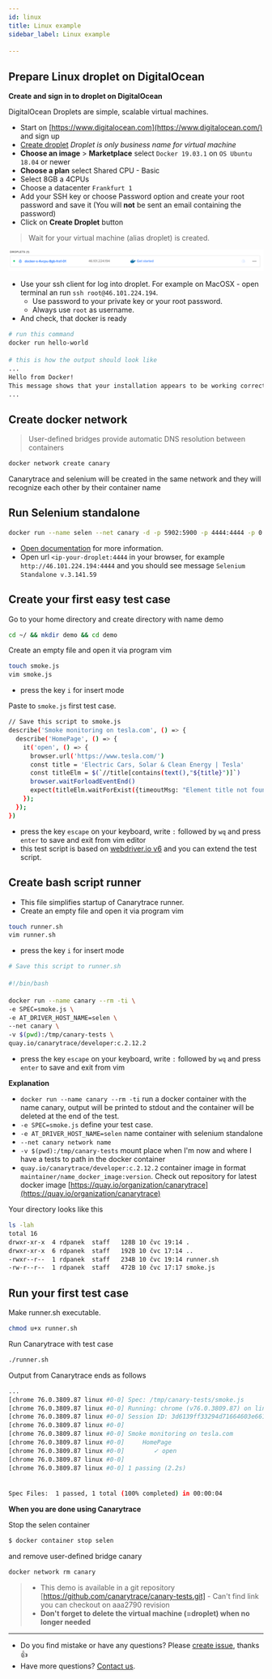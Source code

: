 ```yaml
---
id: linux
title: Linux example
sidebar_label: Linux example

---
```


## Prepare Linux droplet on DigitalOcean

**Create and sign in to droplet on DigitalOcean**

DigitalOcean Droplets are simple, scalable virtual machines.
- Start on [https://www.digitalocean.com](https://www.digitalocean.com/) and sign up
- [Create droplet](https://cloud.digitalocean.com/droplets/new) *Droplet is only business name for virtual machine*
- **Choose an image** > **Marketplace** select `Docker 19.03.1` on `OS Ubuntu 18.04` or newer
- **Choose a plan** select Shared CPU - Basic 
- Select 8GB a 4CPUs
- Choose a datacenter `Frankfurt 1`
- Add your SSH key or choose Password option and create your root password and save it  (You will **not** be sent an email containing the password)
- Click on **Create Droplet** button

> Wait for your virtual machine (alias droplet) is created.

![Azure deployment](../../static/docs-img/do-droplet.png)

- Use your ssh client for log into droplet. For example on MacOSX - open terminal an run `ssh root@46.101.224.194`.
  - Use password to your private key or your root password.
  - Always use `root` as username.
- And check, that docker is ready

```bash
# run this command
docker run hello-world

# this is how the output should look like
...
Hello from Docker!
This message shows that your installation appears to be working correctly.
...
```

## Create docker network

> User-defined bridges provide automatic DNS resolution between containers

```bash
docker network create canary
```

Canarytrace and selenium will be created in the same network and they will recognize each other by their container name

## Run Selenium standalone

```bash
docker run --name selen --net canary -d -p 5902:5900 -p 4444:4444 -p 0.0.0.0:9222:9222 -v /dev/shm:/dev/shm selenium/standalone-chrome-debug:3.141.59-20200730
```

- [Open documentation](https://github.com/SeleniumHQ/docker-selenium) for more information.
- Open url `<ip-your-droplet:4444` in your browser, for example `http://46.101.224.194:4444` and you should see message `Selenium Standalone v.3.141.59`

## Create your first easy test case

Go to your home directory and create directory with name demo

```bash
cd ~/ && mkdir demo && cd demo
```

Create an empty file and open it via program vim

```bash
touch smoke.js
vim smoke.js
```

- press the key `i` for insert mode

Paste to `smoke.js` first test case.

```bash
// Save this script to smoke.js
describe('Smoke monitoring on tesla.com', () => { 
  describe('HomePage', () => {
    it('open', () => {
      browser.url('https://www.tesla.com/')
      const title = 'Electric Cars, Solar & Clean Energy | Tesla'
      const titleElm = $(`//title[contains(text(),"${title}")]`)
      browser.waitForloadEventEnd()
      expect(titleElm.waitForExist({timeoutMsg: "Element title not found. The page couldn't be loaded in time."})).to.be.true
    });
  });
})
```

- press the key `escape` on your keyboard, write `:` followed by `wq` and press `enter` to save and exit from vim editor
- this test script is based on [webdriver.io v6](https://webdriver.io/docs/api.html) and you can extend the test script.

## Create bash script runner

- This file simplifies startup of Canarytrace runner.
- Create an empty file and open it via program vim

```bash
touch runner.sh
vim runner.sh
```

- press the key `i` for insert mode

```bash
# Save this script to runner.sh

#!/bin/bash

docker run --name canary --rm -ti \
-e SPEC=smoke.js \
-e AT_DRIVER_HOST_NAME=selen \
--net canary \
-v $(pwd):/tmp/canary-tests \
quay.io/canarytrace/developer:c.2.12.2
```

- press the key `escape` on your keyboard, write `:` followed by `wq` and press `enter` to save and exit from vim

**Explanation**

- `docker run --name canary --rm -ti` run a docker container with the name canary, output will be printed to stdout and the container will be deleted at the end of the test.
- `-e SPEC=smoke.js` define your test case.
- `-e AT_DRIVER_HOST_NAME=selen` name container with selenium standalone
- `--net canary network name`
- `-v $(pwd):/tmp/canary-tests` mount place when I'm now and where I have a tests to path in the docker container
- `quay.io/canarytrace/developer:c.2.12.2` container image in format `maintainer/name_docker_image:version`. Check out repository for latest docker image [https://quay.io/organization/canarytrace](https://quay.io/organization/canarytrace)

Your directory looks like this

```bash
ls -lah
total 16
drwxr-xr-x  4 rdpanek  staff   128B 10 čvc 19:14 .
drwxr-xr-x  6 rdpanek  staff   192B 10 čvc 17:14 ..
-rwxr--r--  1 rdpanek  staff   234B 10 čvc 19:14 runner.sh
-rw-r--r--  1 rdpanek  staff   472B 10 čvc 17:17 smoke.js
```

## Run your first test case

Make runner.sh executable.

```bash
chmod u+x runner.sh
```

Run Canarytrace with test case

```bash 
./runner.sh
```

Output from Canarytrace ends as follows

```bash
...
[chrome 76.0.3809.87 linux #0-0] Spec: /tmp/canary-tests/smoke.js
[chrome 76.0.3809.87 linux #0-0] Running: chrome (v76.0.3809.87) on linux
[chrome 76.0.3809.87 linux #0-0] Session ID: 3d6139ff33294d71664603e6613c3a05
[chrome 76.0.3809.87 linux #0-0]
[chrome 76.0.3809.87 linux #0-0] Smoke monitoring on tesla.com
[chrome 76.0.3809.87 linux #0-0]     HomePage
[chrome 76.0.3809.87 linux #0-0]        ✓ open
[chrome 76.0.3809.87 linux #0-0]
[chrome 76.0.3809.87 linux #0-0] 1 passing (2.2s)


Spec Files:	 1 passed, 1 total (100% completed) in 00:00:04
```

**When you are done using Canarytrace**

Stop the selen container

```bash
$ docker container stop selen
```

and remove user-defined bridge canary

```bash
docker network rm canary
```

> - This demo is available in a git repository [https://github.com/canarytrace/canary-tests.git] - Can't find link   you can checkout on aaa2790 revision
> - **Don't forget to delete the virtual machine (=droplet) when no longer needed**

---

- Do you find mistake or have any questions? Please [create issue](https://github.com/canarytrace/documentation/issues/new/choose), thanks 👍
- Have more questions? [Contact us](/docs/support/contactus).
